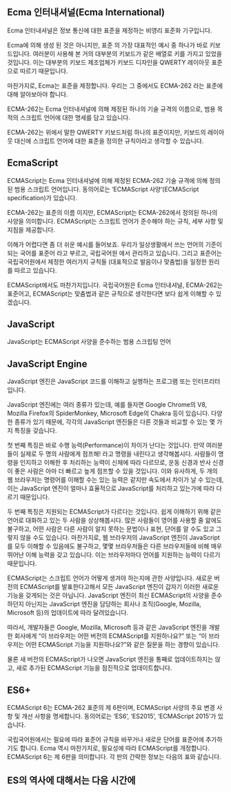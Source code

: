 ## Ecma 인터내셔널(Ecma International)

Ecma 인터내셔널은 정보 통신에 대한 표준을 제정하는 비영리 표준화 기구입니다.

Ecma에 의해 생성 된 것은 아니지만, 표준 의 가장 대표적인 예시 중 하나가 바로 키보드입니다. 여러분이 사용해 본 거의 대부분의 키보드가 같은 배열로 키를 가지고 있었을 것입니다. 이는 대부분의 키보드 제조업체가 키보드 디자인을 QWERTY 레이아웃 표준으로 따르기 때문입니다.

마찬가지로, Ecma는 표준을 제정합니다. 우리는 그 중에서도 ECMA-262 라는 표준에 대해 알아보아야 합니다.

ECMA-262는 Ecma 인터내셔널에 의해 제정된 하나의 기술 규격의 이름으로, 범용 목적의 스크립트 언어에 대한 명세를 담고 있습니다.

ECMA-262는 위에서 말한 QWERTY 키보드처럼 하나의 표준이지만, 키보드의 레이아웃 대신에 스크립트 언어에 대한 표준을 정의한 규칙이라고 생각할 수 있습니다.

## EcmaScript

ECMAScript는 Ecma 인터내셔널에 의해 제정된 ECMA-262 기술 규격에 의해 정의된 범용 스크립트 언어입니다. 동의어로는 ‘ECMAScript 사양’(ECMAScript specification)가 있습니다.

ECMA-262는 표준의 이름 이지만, ECMAScript는 ECMA-262에서 정의된 하나의 사양을 의미합니다. ECMAScript는 스크립트 언어가 준수해야 하는 규칙, 세부 사항 및 지침을 제공합니다.

이해가 어렵다면 좀 더 쉬운 예시를 들어보죠. 우리가 일상생활에서 쓰는 언어의 기준이 되는 국어를 표준어 라고 부르고, 국립국어원 에서 관리하고 있습니다. 그리고 표준어는 국립국어원에서 제정한 여러가지 규칙들 (대표적으로 발음이나 맞춤법)을 일정한 원리를 따르고 있습니다.

ECMAScript에서도 마찬가지입니다. 국립국어원은 Ecma 인터내셔널, ECMA-262는 표준어고, ECMAScript는 맞춤법과 같은 규칙으로 생각한다면 보다 쉽게 이해할 수 있겠습니다.

## JavaScript

JavaScript는 ECMAScript 사양을 준수하는 범용 스크립팅 언어

## JavaScript Engine

JavaScript 엔진은 JavaScript 코드를 이해하고 실행하는 프로그램 또는 인터프리터입니다.

JavaScript 엔진에는 여러 종류가 있는데, 예를 들자면 Google Chrome의 V8, Mozilla Firefox의 SpiderMonkey, Microsoft Edge의 Chakra 등이 있습니다. 다양한 종류가 있기 때문에, 각각의 JavaScript 엔진들은 다른 것들과 비교할 수 있는 몇 가지 특징을 갖습니다.

첫 번째 특징은 바로 수행 능력(Performance)이 차이가 난다는 것입니다. 만약 여러분들이 실제로 두 명의 사람에게 점프해! 라고 명령을 내린다고 생각해봅시다. 사람들이 명령을 인지하고 이해한 후 처리하는 능력이 신체에 따라 다르므로, 운동 신경과 반사 신경이 좋은 사람은 아마 더 빠르고 높게 점프할 수 있을 것입니다. 이와 유사하게, 두 개의 웹 브라우저는 명령어를 이해할 수는 있는 능력은 같지만 속도에서 차이가 날 수 있는데, 이는 JavaScript 엔진이 얼마나 효율적으로 JavaScript를 처리하고 있는가에 따라 다르기 때문입니다.

두 번째 특징은 지원되는 ECMAScript가 다르다는 것입니다. 쉽게 이해하기 위해 같은 언어로 대화하고 있는 두 사람을 상상해봅시다. 많은 사람들이 영어를 사용할 줄 앎에도 불구하고, 어떤 사람은 다른 사람이 알지 못하는 문법이나 표현, 단어를 알 수도 있고 그렇지 않을 수도 있습니다. 마찬가지로, 웹 브라우저의 JavaScript 엔진이 JavaScript를 모두 이해할 수 있음에도 불구하고, 몇몇 브라우저들은 다른 브라우저들에 비해 매우 뛰어난 이해 능력을 갖고 있습니다. 이는 브라우저마다 언어를 지원하는 능력이 다르기 때문입니다.

ECMAScript는 스크립트 언어가 어떻게 생겨야 하는지에 관한 사양입니다. 새로운 버전의 ECMAScript를 발표한다고해서 모든 JavaScript 엔진이 갑자기 이러한 새로운 기능을 갖게되는 것은 아닙니다. JavaScript 엔진이 최신 ECMAScript의 사양을 준수하던지 아닌지는 JavaScript 엔진을 담당하는 회사나 조직(Google, Mozilla, Microsoft 등)의 업데이트에 따라 달려있습니다.

따라서, 개발자들은 Google, Mozilla, Microsoft 등과 같은 JavaScript 엔진을 개발한 회사에게 “이 브라우저는 어떤 버전의 ECMAScript를 지원하나요?” 또는 “이 브라우저는 어떤 ECMAScript 기능을 지원하나요?”와 같은 질문을 하는 경향이 있습니다.

물론 새 버전의 ECMAScript가 나오면 JavaScript 엔진을 통째로 업데이트하지는 않고, 새로 추가된 ECMAScript 기능을 점진적으로 업데이트합니다.

## ES6+

ECMAScript 6는 ECMA-262 표준의 제 6판이며, ECMAScript 사양의 주요 변경 사항 및 개선 사항을 명세합니다. 동의어로는 ‘ES6’, ‘ES2015’, ‘ECMAScript 2015’가 있습니다.

국립국어원에서는 필요에 따라 표준어 규칙을 바꾸거나 새로운 단어를 표준어에 추가하기도 합니다. Ecma 역시 마찬가지로, 필요성에 따라 ECMAScript를 개정합니다. ECMAScript 6는 제 6판을 의미합니다. 각 판의 간략한 정보는 다음의 표와 같습니다.

## ES의 역사에 대해서는 다음 시간에
